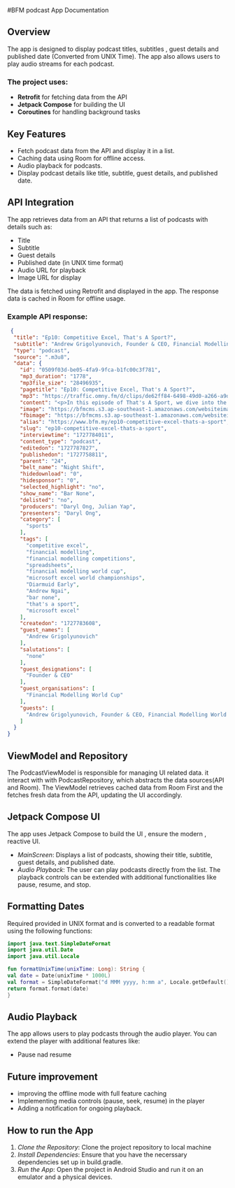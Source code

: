 #BFM podcast App Documentation 


## Overview

The app is designed to display podcast titles, subtitles , guest details and published date (Converted from UNIX Time). The app also allows users to play audio streams for each podcast.

### The project uses:
- **Retrofit** for fetching data from the API
- **Jetpack Compose** for building the UI
- **Coroutines** for handling background tasks


## Key Features
- Fetch podcast data from the API and display it in a list.
- Caching data using Room for offline access.
- Audio playback for podcasts.
- Display podcast details like title, subtitle, guest details, and published date.

## API Integration
The app retrieves data from an API that returns a list of podcasts with details such as:
- Title
- Subtitle
- Guest details
- Published date (in UNIX time format)
- Audio URL for playback
- Image URL for display

The data is fetched using Retrofit and displayed in the app. The response data is cached in Room for offline usage.

### Example API response:
```json
 {
  "title": "Ep10: Competitive Excel, That's A Sport?",
  "subtitle": "Andrew Grigolyunovich, Founder & CEO, Financial Modelling World Cup",
  "type": "podcast",
  "source": ".m3u8",
  "data": {
    "id": "0509f03d-be05-4fa9-9fca-b1fc00c3f781",
    "mp3_duration": "1778",
    "mp3file_size": "28496935",
    "pagetitle": "Ep10: Competitive Excel, That's A Sport?",
    "mp3": "https://traffic.omny.fm/d/clips/de62ff84-6498-49d0-a266-a9d50120c712/8d3d4942-d271-4d59-9aa1-ab09005b3136/0509f03d-be05-4fa9-9fca-b1fc00c3f781/audio.mp3",
    "content": "<p>In this episode of That's A Sport, we dive into the world of Competitive Excel, where spreadsheet&nbsp;enthusiasts showcase their creativity, speed, and problem-solving skills through nail-biting timed challenges of complex data problems - all using the world's best puzzle-solving tool.</p><p></p><p>Today, the Microsoft Excel World Championships is quickly becoming the next big thing in esports, bringing together the world's foremost Excel experts to battle it out head-to-head in spectator-friendly showdowns in packed arenas and watched by millions online. Andrew Grigolyunovich, founder and CEO of the Financial Modelling World Cup, takes us behind the scenes of the spreadsheet spectacle.</p><p></p><p>That's A Sport is a monthly series where we look to explore and discover some lesser known sport around the globe.&nbsp;</p><p><br>Photo credit: Robert McMillan/The Wall Street Journal</p>",
    "image": "https://bfmcms.s3.ap-southeast-1.amazonaws.com/websiteimages/bar-none/2024-10-01_ep10-competitive-excel-thats-a-sport/website_b3197506-f999-4ad1-ad2e-9b1aca766a76.png",
    "fbimage": "https://bfmcms.s3.ap-southeast-1.amazonaws.com/websiteimages/bar-none/2024-10-01_ep10-competitive-excel-thats-a-sport/og_b3197506-f999-4ad1-ad2e-9b1aca766a76.png",
    "alias": "https://www.bfm.my/ep10-competitive-excel-thats-a-sport",
    "slug": "ep10-competitive-excel-thats-a-sport",
    "interviewtime": "1727784011",
    "content_type": "podcast",
    "editedon": "1727787827",
    "publishedon": "1727758811",
    "parent": "24",
    "belt_name": "Night Shift",
    "hidedownload": "0",
    "hidesponsor": "0",
    "selected_highlight": "no",
    "show_name": "Bar None",
    "delisted": "no",
    "producers": "Daryl Ong, Julian Yap",
    "presenters": "Daryl Ong",
    "category": [
      "sports"
    ],
    "tags": [
      "competitive excel",
      "financial modelling",
      "financial modelling competitions",
      "spreadsheets",
      "financial modelling world cup",
      "microsoft excel world championships",
      "Diarmuid Early",
      "Andrew Ngai",
      "bar none",
      "that's a sport",
      "microsoft excel"
    ],
    "createdon": "1727783608",
    "guest_names": [
      "Andrew Grigolyunovich"
    ],
    "salutations": [
      "none"
    ],
    "guest_designations": [
      "Founder & CEO"
    ],
    "guest_organisations": [
      "Financial Modelling World Cup"
    ],
    "guests": [
      "Andrew Grigolyunovich, Founder & CEO, Financial Modelling World Cup"
    ]
  }
}
```


## ViewModel and Repository

The PodcastViewModel is responsible for managing UI related data. it interact with with PodcastRepository, which abstracts the data sources(API and Room). 
The ViewModel retrieves cached data from Room First and the fetches fresh data from the API, updating the UI accordingly. 


## Jetpack Compose UI 

The app uses Jetpack Compose to build the UI , ensure the modern , reactive UI.

- *MainScreen*: Displays a list of podcasts, showing their title, subtitle, guest details, and published date.
- *Audio Playback*: The user can play podcasts directly from the list. The playback controls can be extended with additional functionalities like pause, resume, and stop.

## Formatting Dates 

Required provided in UNIX format and is converted to a readable format using the following functions: 

```kotlin
import java.text.SimpleDateFormat
import java.util.Date
import java.util.Locale

fun formatUnixTime(unixTime: Long): String {
val date = Date(unixTime * 1000L)
val format = SimpleDateFormat("d MMM yyyy, h:mm a", Locale.getDefault())
return format.format(date)
}
```
## Audio Playback

The app allows users to play podcasts through the audio player. You can extend the player with additional features like: 

- Pause nad resume 


## Future improvement 
- improving the offline mode with full feature caching
- Implementing media controls (pause, seek, resume) in the player
- Adding a notification for ongoing playback.

## How to run the App

1. *Clone the Repository*: Clone the project repository to local machine
2. *Install Dependencies*: Ensure that you have the necerssary dependencies set up in build.gradle.
3. *Run the App*: Open the project in Android Studio and run it on an emulator and a physical devices.


